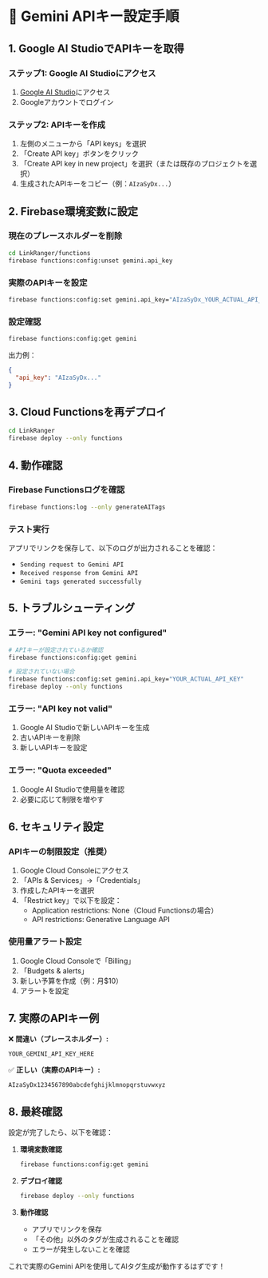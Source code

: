 # 🔑 Gemini APIキー設定手順

## 1. Google AI StudioでAPIキーを取得

### ステップ1: Google AI Studioにアクセス
1. [Google AI Studio](https://aistudio.google.com/)にアクセス
2. Googleアカウントでログイン

### ステップ2: APIキーを作成
1. 左側のメニューから「API keys」を選択
2. 「Create API key」ボタンをクリック
3. 「Create API key in new project」を選択（または既存のプロジェクトを選択）
4. 生成されたAPIキーをコピー（例：`AIzaSyDx...`）

## 2. Firebase環境変数に設定

### 現在のプレースホルダーを削除
```bash
cd LinkRanger/functions
firebase functions:config:unset gemini.api_key
```

### 実際のAPIキーを設定
```bash
firebase functions:config:set gemini.api_key="AIzaSyDx_YOUR_ACTUAL_API_KEY_HERE"
```

### 設定確認
```bash
firebase functions:config:get gemini
```

出力例：
```json
{
  "api_key": "AIzaSyDx..."
}
```

## 3. Cloud Functionsを再デプロイ

```bash
cd LinkRanger
firebase deploy --only functions
```

## 4. 動作確認

### Firebase Functionsログを確認
```bash
firebase functions:log --only generateAITags
```

### テスト実行
アプリでリンクを保存して、以下のログが出力されることを確認：
- `Sending request to Gemini API`
- `Received response from Gemini API`
- `Gemini tags generated successfully`

## 5. トラブルシューティング

### エラー: "Gemini API key not configured"
```bash
# APIキーが設定されているか確認
firebase functions:config:get gemini

# 設定されていない場合
firebase functions:config:set gemini.api_key="YOUR_ACTUAL_API_KEY"
firebase deploy --only functions
```

### エラー: "API key not valid"
1. Google AI Studioで新しいAPIキーを生成
2. 古いAPIキーを削除
3. 新しいAPIキーを設定

### エラー: "Quota exceeded"
1. Google AI Studioで使用量を確認
2. 必要に応じて制限を増やす

## 6. セキュリティ設定

### APIキーの制限設定（推奨）
1. Google Cloud Consoleにアクセス
2. 「APIs & Services」→「Credentials」
3. 作成したAPIキーを選択
4. 「Restrict key」で以下を設定：
   - Application restrictions: None（Cloud Functionsの場合）
   - API restrictions: Generative Language API

### 使用量アラート設定
1. Google Cloud Consoleで「Billing」
2. 「Budgets & alerts」
3. 新しい予算を作成（例：月$10）
4. アラートを設定

## 7. 実際のAPIキー例

❌ **間違い（プレースホルダー）:**
```
YOUR_GEMINI_API_KEY_HERE
```

✅ **正しい（実際のAPIキー）:**
```
AIzaSyDx1234567890abcdefghijklmnopqrstuvwxyz
```

## 8. 最終確認

設定が完了したら、以下を確認：

1. **環境変数確認**
   ```bash
   firebase functions:config:get gemini
   ```

2. **デプロイ確認**
   ```bash
   firebase deploy --only functions
   ```

3. **動作確認**
   - アプリでリンクを保存
   - 「その他」以外のタグが生成されることを確認
   - エラーが発生しないことを確認

これで実際のGemini APIを使用してAIタグ生成が動作するはずです！ 